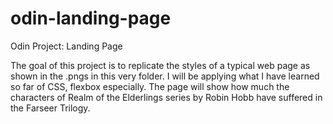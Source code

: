 # odin-landing-page
Odin Project: Landing Page

The goal of this project is to replicate the styles of a typical web page as shown in the .pngs in this very folder. I will be applying what I have learned so far of CSS, flexbox especially. The page will show how much the characters of Realm of the Elderlings series by Robin Hobb have suffered in the Farseer Trilogy. 
